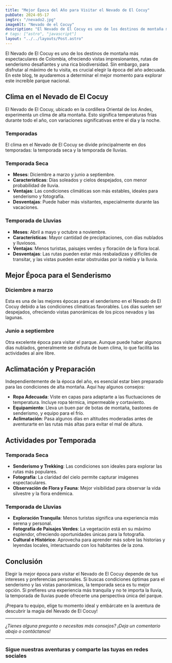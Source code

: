 ```yaml
---
title: "Mejor Época del Año para Visitar el Nevado de El Cocuy"
pubDate: 2024-05-17
imgSrc: "/nevado2.jpg"
imageAlt: "Nevado de el Cocuy"
description: "El Nevado de El Cocuy es uno de los destinos de montaña más espectaculares de Colombia, ofreciendo vistas impresionantes, rutas de senderismo desafiantes y una rica biodiversidad. Sin embargo, para disfrutar al máximo de tu visita, es crucial elegir la época del año adecuada. En este blog, te ayudaremos a determinar el mejor momento para explorar este increíble parque nacional."
# tags: ["astro", "javascript"]
layout: "../../layouts/Post.astro"
---
```


El Nevado de El Cocuy es uno de los destinos de montaña más espectaculares de Colombia, ofreciendo vistas impresionantes, rutas de senderismo desafiantes y una rica biodiversidad. Sin embargo, para disfrutar al máximo de tu visita, es crucial elegir la época del año adecuada. En este blog, te ayudaremos a determinar el mejor momento para explorar este increíble parque nacional.

## Clima en el Nevado de El Cocuy

El Nevado de El Cocuy, ubicado en la cordillera Oriental de los Andes, experimenta un clima de alta montaña. Esto significa temperaturas frías durante todo el año, con variaciones significativas entre el día y la noche.

### Temporadas

El clima en el Nevado de El Cocuy se divide principalmente en dos temporadas: la temporada seca y la temporada de lluvias.

### Temporada Seca

- **Meses**: Diciembre a marzo y junio a septiembre.
- **Características**: Días soleados y cielos despejados, con menor probabilidad de lluvia.
- **Ventajas**: Las condiciones climáticas son más estables, ideales para senderismo y fotografía.
- **Desventajas**: Puede haber más visitantes, especialmente durante las vacaciones.

### Temporada de Lluvias

- **Meses**: Abril a mayo y octubre a noviembre.
- **Características**: Mayor cantidad de precipitaciones, con días nublados y lluviosos.
- **Ventajas**: Menos turistas, paisajes verdes y floración de la flora local.
- **Desventajas**: Las rutas pueden estar más resbaladizas y difíciles de transitar, y las vistas pueden estar obstruidas por la niebla y la lluvia.

## Mejor Época para el Senderismo

### Diciembre a marzo

Esta es una de las mejores épocas para el senderismo en el Nevado de El Cocuy debido a las condiciones climáticas favorables. Los días suelen ser despejados, ofreciendo vistas panorámicas de los picos nevados y las lagunas.

### Junio a septiembre

Otra excelente época para visitar el parque. Aunque puede haber algunos días nublados, generalmente se disfruta de buen clima, lo que facilita las actividades al aire libre.

## Aclimatación y Preparación

Independientemente de la época del año, es esencial estar bien preparado para las condiciones de alta montaña. Aquí hay algunos consejos:

- **Ropa Adecuada**: Viste en capas para adaptarte a las fluctuaciones de temperatura. Incluye ropa térmica, impermeable y cortaviento.
- **Equipamiento**: Lleva un buen par de botas de montaña, bastones de senderismo, y equipo para el frío.
- **Aclimatación**: Pasa algunos días en altitudes moderadas antes de aventurarte en las rutas más altas para evitar el mal de altura.

## Actividades por Temporada

### Temporada Seca

- **Senderismo y Trekking**: Las condiciones son ideales para explorar las rutas más populares.
- **Fotografía**: La claridad del cielo permite capturar imágenes espectaculares.
- **Observación de Flora y Fauna**: Mejor visibilidad para observar la vida silvestre y la flora endémica.

### Temporada de Lluvias

- **Exploración Tranquila**: Menos turistas significa una experiencia más serena y personal.
- **Fotografía de Paisajes Verdes**: La vegetación está en su máximo esplendor, ofreciendo oportunidades únicas para la fotografía.
- **Cultural e Histórico**: Aprovecha para aprender más sobre las historias y leyendas locales, interactuando con los habitantes de la zona.

## Conclusión

Elegir la mejor época para visitar el Nevado de El Cocuy depende de tus intereses y preferencias personales. Si buscas condiciones óptimas para el senderismo y las vistas panorámicas, la temporada seca es tu mejor opción. Si prefieres una experiencia más tranquila y no te importa la lluvia, la temporada de lluvias puede ofrecerte una perspectiva única del parque.

¡Prepara tu equipo, elige tu momento ideal y embárcate en la aventura de descubrir la magia del Nevado de El Cocuy!

---

_¿Tienes alguna pregunta o necesitas más consejos? ¡Deja un comentario abajo o contáctanos!_

---

### Sigue nuestras aventuras y comparte las tuyas en redes sociales
